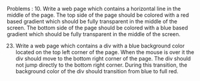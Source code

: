 Problems : 10. Write a web page which contains a horizontal line in the middle of the page. The top side of the page should be colored with a red based gradient which should be fully transparent in the middle of the screen. The bottom side of the page should be colored with a blue based gradient which should be fully transparent in the middle of the screen.

23. Write a web page which contains a div with a blue background color located on the top left corner of the page. When the mouse is over it the div should move to the bottom right corner of the page. The div should not jump directly to the bottom right corner. During this transition, the background color of the div should transition from blue to full red.

